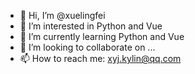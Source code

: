 - 👋 Hi, I’m @xuelingfei
- 👀 I’m interested in Python and Vue
- 🌱 I’m currently learning Python and Vue
- 💞️ I’m looking to collaborate on ...
- 📫 How to reach me: xyj.kylin@qq.com

<!---
xuelingfei/xuelingfei is a ✨ special ✨ repository because its `README.md` (this file) appears on your GitHub profile.
You can click the Preview link to take a look at your changes.
--->
